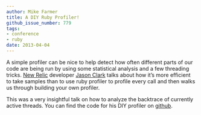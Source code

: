 ```yaml
---
author: Mike Farmer
title: A DIY Ruby Profiler!
github_issue_number: 779
tags:
- conference
- ruby
date: 2013-04-04
---
```


A simple profiler can be nice to help detect how often different parts of our code are being run by using some statistical analysis and a few threading tricks. [New Relic](https://newrelic.com/) developer [Jason Clark](https://twitter.com/jasonrclark) talks about how it’s more efficient to take samples than to use ruby profiler to profile every call and then walks us through building your own profiler.

This was a very insightful talk on how to analyze the backtrace of currently active threads. You can find the code for his DIY profiler on [github](https://github.com/jasonrclark).
